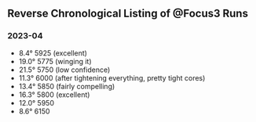 ## Reverse Chronological Listing of @Focus3 Runs

### 2023-04

* 8.4&deg; 5925 (excellent)
* 19.0&deg; 5775 (winging it)
* 21.5&deg; 5750 (low confidence)
* 11.3&deg; 6000 (after tightening everything, pretty tight cores)
* 13.4&deg; 5850 (fairly compelling)
* 16.3&deg; 5800 (excellent)
* 12.0&deg; 5950
* 8.6&deg; 6150

